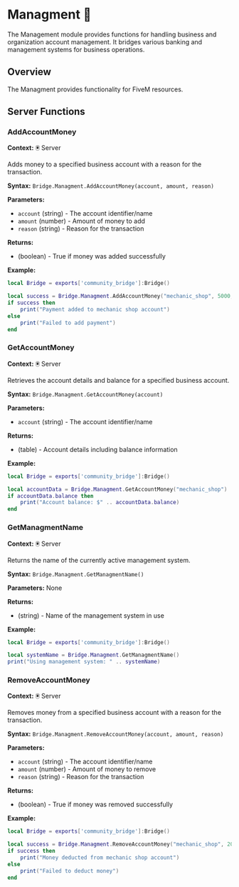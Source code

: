 # Managment 🏢

<!--META
nav: true
toc: true
description: The Management module provides functions for handling business and organization account management. It bridges various banking and management systems for business operations.
-->

The Management module provides functions for handling business and organization account management. It bridges various banking and management systems for business operations.

## Overview

The Managment provides functionality for FiveM resources.

## Server Functions

### AddAccountMoney

<!--TOC: AddAccountMoney-->

**Context:** 🖲️ Server

Adds money to a specified business account with a reason for the transaction.

**Syntax:** `Bridge.Managment.AddAccountMoney(account, amount, reason)`

**Parameters:**
- `account` (string) - The account identifier/name
- `amount` (number) - Amount of money to add
- `reason` (string) - Reason for the transaction

**Returns:**
- (boolean) - True if money was added successfully

**Example:**
```lua
local Bridge = exports['community_bridge']:Bridge()

local success = Bridge.Managment.AddAccountMoney("mechanic_shop", 5000, "Vehicle repair payment")
if success then
    print("Payment added to mechanic shop account")
else
    print("Failed to add payment")
end
```

### GetAccountMoney

<!--TOC: GetAccountMoney-->

**Context:** 🖲️ Server

Retrieves the account details and balance for a specified business account.

**Syntax:** `Bridge.Managment.GetAccountMoney(account)`

**Parameters:**
- `account` (string) - The account identifier/name

**Returns:**
- (table) - Account details including balance information

**Example:**
```lua
local Bridge = exports['community_bridge']:Bridge()

local accountData = Bridge.Managment.GetAccountMoney("mechanic_shop")
if accountData.balance then
    print("Account balance: $" .. accountData.balance)
end
```

### GetManagmentName

<!--TOC: GetManagmentName-->

**Context:** 🖲️ Server

Returns the name of the currently active management system.

**Syntax:** `Bridge.Managment.GetManagmentName()`

**Parameters:** None

**Returns:**
- (string) - Name of the management system in use

**Example:**
```lua
local Bridge = exports['community_bridge']:Bridge()

local systemName = Bridge.Managment.GetManagmentName()
print("Using management system: " .. systemName)
```

### RemoveAccountMoney

<!--TOC: RemoveAccountMoney-->

**Context:** 🖲️ Server

Removes money from a specified business account with a reason for the transaction.

**Syntax:** `Bridge.Managment.RemoveAccountMoney(account, amount, reason)`

**Parameters:**
- `account` (string) - The account identifier/name
- `amount` (number) - Amount of money to remove
- `reason` (string) - Reason for the transaction

**Returns:**
- (boolean) - True if money was removed successfully

**Example:**
```lua
local Bridge = exports['community_bridge']:Bridge()

local success = Bridge.Managment.RemoveAccountMoney("mechanic_shop", 2000, "Equipment purchase")
if success then
    print("Money deducted from mechanic shop account")
else
    print("Failed to deduct money")
end
```

